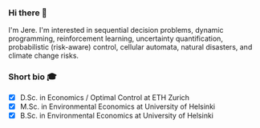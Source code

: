### Hi there 👋

I'm Jere. I'm interested in sequential decision problems, dynamic programming, reinforcement learning, uncertainty quantification, probabilistic (risk-aware) control, cellular automata, natural disasters, and climate change risks.


### Short bio :mortar_board:
* [x] D.Sc. in Economics / Optimal Control at ETH Zurich
* [x] M.Sc. in Environmental Economics at University of Helsinki
* [x] B.Sc. in Environmental Economics at University of Helsinki
